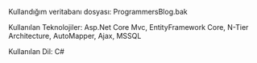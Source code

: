 Kullandığım veritabanı dosyası: ProgrammersBlog.bak

Kullanılan Teknolojiler: Asp.Net Core Mvc, EntityFramework Core, N-Tier Architecture, AutoMapper, Ajax, MSSQL

Kullanılan Dil: C#
